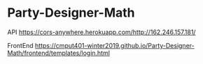 # Party-Designer-Math

API
https://cors-anywhere.herokuapp.com/http://162.246.157.181/


FrontEnd
https://cmput401-winter2019.github.io/Party-Designer-Math/frontend/templates/login.html




